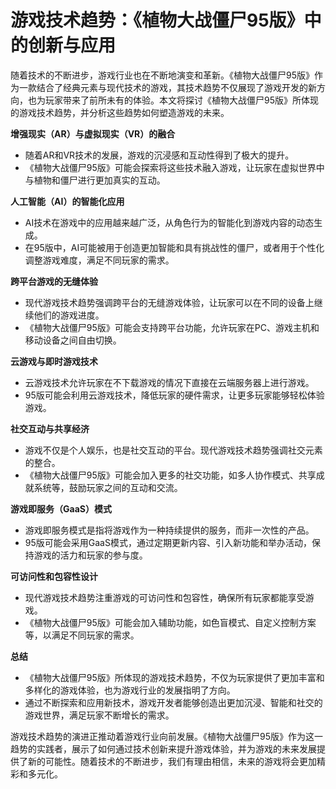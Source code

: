 # 游戏技术趋势：《植物大战僵尸95版》中的创新与应用

随着技术的不断进步，游戏行业也在不断地演变和革新。《植物大战僵尸95版》作为一款结合了经典元素与现代技术的游戏，其技术趋势不仅展现了游戏开发的新方向，也为玩家带来了前所未有的体验。本文将探讨《植物大战僵尸95版》所体现的游戏技术趋势，并分析这些趋势如何塑造游戏的未来。

**增强现实（AR）与虚拟现实（VR）的融合**
- 随着AR和VR技术的发展，游戏的沉浸感和互动性得到了极大的提升。
- 《植物大战僵尸95版》可能会探索将这些技术融入游戏，让玩家在虚拟世界中与植物和僵尸进行更加真实的互动。

**人工智能（AI）的智能化应用**
- AI技术在游戏中的应用越来越广泛，从角色行为的智能化到游戏内容的动态生成。
- 在95版中，AI可能被用于创造更加智能和具有挑战性的僵尸，或者用于个性化调整游戏难度，满足不同玩家的需求。

**跨平台游戏的无缝体验**
- 现代游戏技术趋势强调跨平台的无缝游戏体验，让玩家可以在不同的设备上继续他们的游戏进度。
- 《植物大战僵尸95版》可能会支持跨平台功能，允许玩家在PC、游戏主机和移动设备之间自由切换。

**云游戏与即时游戏技术**
- 云游戏技术允许玩家在不下载游戏的情况下直接在云端服务器上进行游戏。
- 95版可能会利用云游戏技术，降低玩家的硬件需求，让更多玩家能够轻松体验游戏。

**社交互动与共享经济**
- 游戏不仅是个人娱乐，也是社交互动的平台。现代游戏技术趋势强调社交元素的整合。
- 《植物大战僵尸95版》可能会加入更多的社交功能，如多人协作模式、共享成就系统等，鼓励玩家之间的互动和交流。

**游戏即服务（GaaS）模式**
- 游戏即服务模式是指将游戏作为一种持续提供的服务，而非一次性的产品。
- 95版可能会采用GaaS模式，通过定期更新内容、引入新功能和举办活动，保持游戏的活力和玩家的参与度。

**可访问性和包容性设计**
- 现代游戏技术趋势注重游戏的可访问性和包容性，确保所有玩家都能享受游戏。
- 《植物大战僵尸95版》可能会加入辅助功能，如色盲模式、自定义控制方案等，以满足不同玩家的需求。

**总结**
- 《植物大战僵尸95版》所体现的游戏技术趋势，不仅为玩家提供了更加丰富和多样化的游戏体验，也为游戏行业的发展指明了方向。
- 通过不断探索和应用新技术，游戏开发者能够创造出更加沉浸、智能和社交的游戏世界，满足玩家不断增长的需求。

游戏技术趋势的演进正推动着游戏行业向前发展。《植物大战僵尸95版》作为这一趋势的实践者，展示了如何通过技术创新来提升游戏体验，并为游戏的未来发展提供了新的可能性。随着技术的不断进步，我们有理由相信，未来的游戏将会更加精彩和多元化。